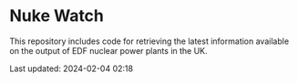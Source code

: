 # Nuke Watch

This repository includes code for retrieving the latest information available on the output of EDF nuclear power plants in the UK.

Last updated: 2024-02-04 02:18
